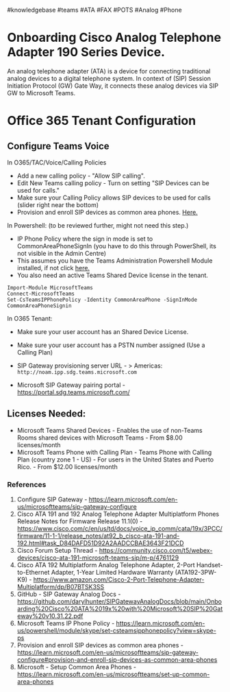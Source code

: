 #knowledgebase  #teams #ATA #FAX #POTS #Analog #Phone

# Onboarding Cisco Analog Telephone Adapter 190 Series Device.
An analog telephone adapter (ATA) is a device for connecting traditional analog devices to a digital telephone system. In context of (SIP) Session Initiation Protocol (GW) Gate Way, it connects these analog devices via SIP GW to Microsoft Teams.

# Office 365 Tenant Configuration
## Configure Teams Voice

In O365/TAC/Voice/Calling Policies
- Add a new calling policy - "Allow SIP calling".
- Edit New Teams calling policy - Turn on setting "SIP Devices can be used for calls."
- Make sure your Calling Policy allows SIP devices to be used for calls (slider right near the bottom)
- Provision and enroll SIP devices as common area phones. [Here.](https://learn.microsoft.com/en-us/microsoftteams/sip-gateway-configure#provision-and-enroll-sip-devices-as-common-area-phones)

In Powershell: (to be reviewed further, might not need this step.)
- IP Phone Policy where the sign in mode is set to CommonAreaPhoneSignIn (you have to do this through PowerShell, its not visible in the Admin Centre)
- This assumes you have the Teams Administration Powershell Module installed, if not click [here.](https://www.powershellgallery.com/packages/MicrosoftTeams/5.4.0)
- You also need an active Teams Shared Device license in the tenant.
```
Import-Module MicrosoftTeams
Connect-MicrosoftTeams
Set-CsTeamsIPPhonePolicy -Identity CommonAreaPhone -SignInMode CommonAreaPhoneSignin
```
In O365 Tenant:
- Make sure your user account has an Shared Device License.
- Make sure your user account has a PSTN number assigned (Use a Calling Plan)
- SIP Gateway provisioning server URL - > Americas: `http://noam.ipp.sdg.teams.microsoft.com`

- Microsoft SIP Gateway pairing portal - https://portal.sdg.teams.microsoft.com/

## Licenses Needed:
- Microsoft Teams Shared Devices - Enables the use of non-Teams Rooms shared devices with Microsoft Teams - From ‎$8.00‎ ‎licenses‎/month
- Microsoft Teams Phone with Calling Plan‎ - ‎Teams Phone with Calling Plan (country zone 1 - US)‎ - For users in the United States and Puerto Rico. - From ‎$12.00‎ ‎licenses‎/month



### References

1. Configure SIP Gateway - https://learn.microsoft.com/en-us/microsoftteams/sip-gateway-configure
2. Cisco ATA 191 and 192 Analog Telephone Adapter Multiplatform Phones Release Notes for Firmware Release 11.1(0) - https://www.cisco.com/c/en/us/td/docs/voice_ip_comm/cata/19x/3PCC/firmware/11-1-1/release_notes/at92_b_cisco-ata-191-and-192.html#task_D84DAFD51D92A2AADCCBAE3643F21DCD
3. Cisco Forum Setup Thread - https://community.cisco.com/t5/webex-devices/cisco-ata-191-microsoft-teams-sip/m-p/4761129
4. Cisco ATA 192 Multiplatform Analog Telephone Adapter, 2-Port Handset-to-Ethernet Adapter, 1-Year Limited Hardware Warranty (ATA192-3PW-K9) - https://www.amazon.com/Cisco-2-Port-Telephone-Adapter-Multiplatform/dp/B07BTSK3SS
5. GitHub - SIP Gateway Analog Docs - https://github.com/darylhunter/SIPGatewayAnalogDocs/blob/main/Onboarding%20Cisco%20ATA%2019x%20with%20Microsoft%20SIP%20Gateway%20v10.31.22.pdf
6. Microsoft Teams IP Phone Policy -  https://learn.microsoft.com/en-us/powershell/module/skype/set-csteamsipphonepolicy?view=skype-ps
7. Provision and enroll SIP devices as common area phones - https://learn.microsoft.com/en-us/microsoftteams/sip-gateway-configure#provision-and-enroll-sip-devices-as-common-area-phones
8. Microsoft - Setup Common Area Phones - https://learn.microsoft.com/en-us/microsoftteams/set-up-common-area-phones

